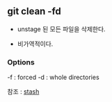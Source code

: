 ## git clean -fd


- unstage 된 모든 파일을 삭제한다. 

- 비가역적이다.

### Options
-f : forced
-d : whole directories 


참조 : [stash]()
